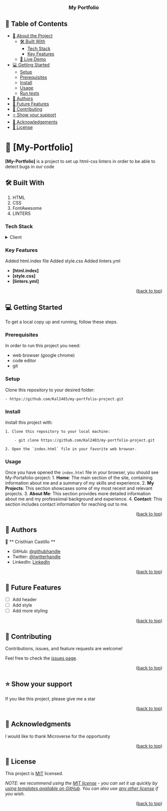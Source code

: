 <div align="center">
 
#  <h3><b>My Portfolio</b></h3>

</div>

## 📗 Table of Contents

- [📖 About the Project](#about-project)
  - [🛠 Built With](#built-with)
    - [Tech Stack](#tech-stack)
    - [Key Features](#key-features)
  - [🚀 Live Demo](#live-demo)
- [💻 Getting Started](#getting-started)
  - [Setup](#setup)
  - [Prerequisites](#prerequisites)
  - [Install](#install)
  - [Usage](#usage)
  - [Run tests](#run-tests)
- [👥 Authors](#authors)
- [🔭 Future Features](#future-features)
- [🤝 Contributing](#contributing)
- [⭐️ Show your support](#support)
- [🙏 Acknowledgements](#acknowledgements)
- [📝 License](#license)

# 📖 [My-Portfolio] <a name="setting Up a linters"></a>

**[My-Portfolio]** is a project to set up html-css linters in order to be able to detect bugs in our code

## 🛠 Built With <a name="built-with"></a>

1. HTML
2. CSS
3. FontAwesome
4. LINTERS

### Tech Stack <a name="tech-stack"></a>

<details>
  <summary>Client</summary>
  <ul>
    <li><a href="https://reactjs.org/">html</a></li>
    <li><a href="https://reactjs.org/">css</a></li>
    <li><a href="https://reactjs.org/">javascipt </a></li>
  </ul>
</details>

### Key Features <a name="key-features"></a>

Added html.index file
Added style.css
Added linters.yml

- **[html.index]**
- **[style.css]**
- **[linters.yml]**

<p align="right">(<a href="#readme-top">back to top</a>)</p>

## 💻 Getting Started <a name="getting-started"></a>
To get a local copy up and running, follow these steps.

### Prerequisites

In order to run this project you need:

- web browser (google chrome)
- code editor
- git

### Setup

Clone this repository to your desired folder:

    - https://github.com/Kal2403/my-portfolio-project.git

### Install

Install this project with:

    1. Clone this repository to your local machine:

        - git clone https://github.com/Kal2403/my-portfolio-project.git

    2. Open the `index.html` file in your favorite web browser.

### Usage

Once you have opened the `index.html` file in your browser, you should see My-Portafolio-project:
    1. **Home**: The main section of the site, containing information about me and a summary of my skills and experience.
    2. **My Projects**: This section showcases some of my most recent and relevant projects.
    3. **About Me**: This section provides more detailed information about me and my professional background and experience.
    4. **Contact**: This section includes contact information for reaching out to me.



<p align="right">(<a href="#readme-top">back to top</a>)</p>

## 👥 Authors <a name="authors"></a>

👤 ** Cristhian Castillo **

- GitHub: [@githubhandle](https://github.com/Kal2403)
- Twitter: [@twitterhandle](https://twitter.com/Kal24031992)
- LinkedIn: [LinkedIn](https://www.linkedin.com/in/cristhian-castillo-41136322a/)

<p align="right">(<a href="#readme-top">back to top</a>)</p>


## 🔭 Future Features <a name="future-features"></a>

- [ ] Add header
- [ ] Add style
- [ ] Add more styling

<p align="right">(<a href="#readme-top">back to top</a>)</p>


## 🤝 Contributing <a name="contributing"></a>

Contributions, issues, and feature requests are welcome!

Feel free to check the [issues page](../../issues/).

<p align="right">(<a href="#readme-top">back to top</a>)</p>


## ⭐️ Show your support <a name="support"></a>

If you like this project, please give me a star

<p align="right">(<a href="#readme-top">back to top</a>)</p>


## 🙏 Acknowledgments <a name="acknowledgements"></a>

I would like to thank Microverse for the opportunity

<p align="right">(<a href="#readme-top">back to top</a>)</p>

## 📝 License <a name="license"></a>

This project is [MIT](./LICENSE) licensed.

_NOTE: we recommend using the [MIT license](https://choosealicense.com/licenses/mit/) - you can set it up quickly by [using templates available on GitHub](https://docs.github.com/en/communities/setting-up-your-project-for-healthy-contributions/adding-a-license-to-a-repository). You can also use [any other license](https://choosealicense.com/licenses/) if you wish._

<p align="right">(<a href="#readme-top">back to top</a>)</p>
